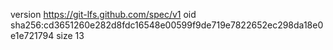 version https://git-lfs.github.com/spec/v1
oid sha256:cd3651260e282d8fdc16548e00599f9de719e7822652ec298da18e0e1e721794
size 13
